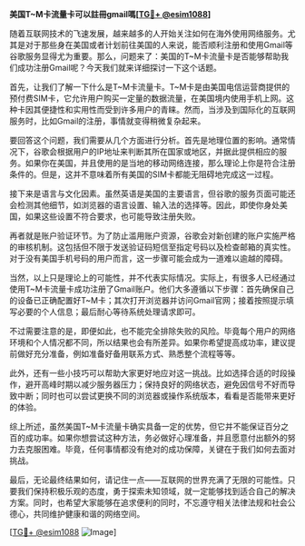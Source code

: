 **美国T~M卡流量卡可以註冊gmail嗎[[TG💪+ @esim1088](https://t.me/s/esim1088)]**

随着互联网技术的飞速发展，越来越多的人开始关注如何在海外使用网络服务。尤其是对于那些身在美国或者计划前往美国的人来说，能否顺利注册和使用Gmail等谷歌服务显得尤为重要。那么，问题来了：美国的T~M卡流量卡是否能够帮助我们成功注册Gmail呢？今天我们就来详细探讨一下这个话题。

首先，让我们了解一下什么是T~M卡流量卡。T~M卡是由美国电信运营商提供的预付费SIM卡，它允许用户购买一定量的数据流量，在美国境内使用手机上网。这种卡因其便捷性和实用性而受到许多用户的青睐。然而，当涉及到国际化的互联网服务时，比如Gmail的注册，事情就变得稍微复杂起来。

要回答这个问题，我们需要从几个方面进行分析。首先是地理位置的影响。通常情况下，谷歌会根据用户的IP地址来判断其所在国家或地区，并据此提供相应的服务。如果你在美国，并且使用的是当地的移动网络连接，那么理论上你是符合注册条件的。但是，这并不意味着所有美国的SIM卡都能无阻碍地完成这一过程。

接下来是语言与文化因素。虽然英语是美国的主要语言，但谷歌的服务页面可能还会检测其他细节，如浏览器的语言设置、输入法的选择等。因此，即使你身处美国，如果这些设置不符合要求，也可能导致注册失败。

再者就是账户验证环节。为了防止滥用账户资源，谷歌会对新创建的账户实施严格的审核机制。这包括但不限于发送验证码短信至指定号码以及检查邮箱的真实性。对于没有美国手机号码的用户而言，这一步骤可能会成为一道难以逾越的障碍。

当然，以上只是理论上的可能性，并不代表实际情况。实际上，有很多人已经通过使用T~M卡流量卡成功注册了Gmail账户。他们大多遵循以下步骤：首先确保自己的设备已正确配置好T~M卡；其次打开浏览器并访问Gmail官网；接着按照提示填写必要的个人信息；最后耐心等待系统处理请求即可。

不过需要注意的是，即便如此，也不能完全排除失败的风险。毕竟每个用户的网络环境和个人情况都不同，所以结果也会有所差异。如果你希望提高成功率，建议提前做好充分准备，例如准备好备用联系方式、熟悉整个流程等等。

此外，还有一些小技巧可以帮助大家更好地应对这一挑战。比如选择合适的时段操作，避开高峰时期以减少服务器压力；保持良好的网络状态，避免因信号不好而导致中断；同时也可以尝试更换不同的浏览器或操作系统版本，看看是否能带来更好的体验。

综上所述，虽然美国T~M卡流量卡确实具备一定的优势，但它并不能保证百分之百的成功率。如果你想尝试这种方法，务必做好心理准备，并且愿意付出额外的努力去克服困难。毕竟，任何事情都没有绝对的成功保障，关键在于我们如何去面对挑战。

最后，无论最终结果如何，请记住一点——互联网的世界充满了无限的可能性。只要我们保持积极乐观的态度，勇于探索未知领域，就一定能够找到适合自己的解决方案。同时，也希望大家能够在追求便利的同时，不忘遵守相关法律法规和社会公德心，共同维护健康和谐的网络空间。

[[TG💪+ @esim1088](https://t.me/s/esim1088) ![Image](https://i.postimg.cc/4NQfJmqS/Snipaste-2025-05-13-00-14-12.png)]
